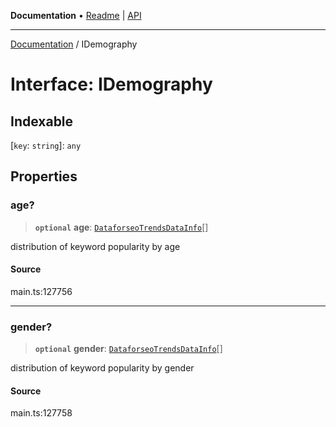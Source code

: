 **Documentation** • [Readme](../README.md) \| [API](../globals.md)

***

[Documentation](../README.md) / IDemography

# Interface: IDemography

## Indexable

 \[`key`: `string`\]: `any`

## Properties

### age?

> **`optional`** **age**: [`DataforseoTrendsDataInfo`](../classes/DataforseoTrendsDataInfo.md)[]

distribution of keyword popularity by age

#### Source

main.ts:127756

***

### gender?

> **`optional`** **gender**: [`DataforseoTrendsDataInfo`](../classes/DataforseoTrendsDataInfo.md)[]

distribution of keyword popularity by gender

#### Source

main.ts:127758

